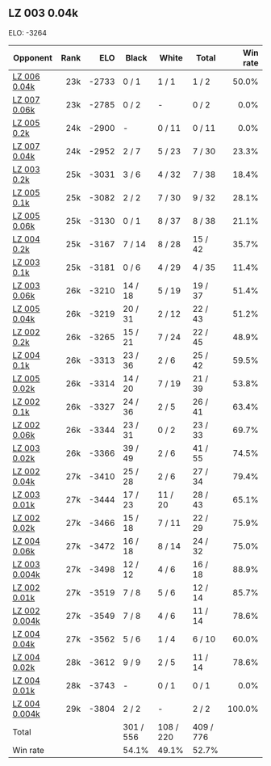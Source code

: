 ## LZ 003 0.04k ##

ELO: -3264

Opponent | Rank | ELO | Black | White | Total | Win rate
---------|-----:|----:|-------|-------|-------|-------:
[LZ 006 0.04k](LZ%20006%200.04k.md) | 23k | -2733 | 0 / 1 | 1 / 1 | 1 / 2 | 50.0%
[LZ 007 0.06k](LZ%20007%200.06k.md) | 23k | -2785 | 0 / 2 | - | 0 / 2 | 0.0%
[LZ 005 0.2k](LZ%20005%200.2k.md) | 24k | -2900 | - | 0 / 11 | 0 / 11 | 0.0%
[LZ 007 0.04k](LZ%20007%200.04k.md) | 24k | -2952 | 2 / 7 | 5 / 23 | 7 / 30 | 23.3%
[LZ 003 0.2k](LZ%20003%200.2k.md) | 25k | -3031 | 3 / 6 | 4 / 32 | 7 / 38 | 18.4%
[LZ 005 0.1k](LZ%20005%200.1k.md) | 25k | -3082 | 2 / 2 | 7 / 30 | 9 / 32 | 28.1%
[LZ 005 0.06k](LZ%20005%200.06k.md) | 25k | -3130 | 0 / 1 | 8 / 37 | 8 / 38 | 21.1%
[LZ 004 0.2k](LZ%20004%200.2k.md) | 25k | -3167 | 7 / 14 | 8 / 28 | 15 / 42 | 35.7%
[LZ 003 0.1k](LZ%20003%200.1k.md) | 25k | -3181 | 0 / 6 | 4 / 29 | 4 / 35 | 11.4%
[LZ 003 0.06k](LZ%20003%200.06k.md) | 26k | -3210 | 14 / 18 | 5 / 19 | 19 / 37 | 51.4%
[LZ 005 0.04k](LZ%20005%200.04k.md) | 26k | -3219 | 20 / 31 | 2 / 12 | 22 / 43 | 51.2%
[LZ 002 0.2k](LZ%20002%200.2k.md) | 26k | -3265 | 15 / 21 | 7 / 24 | 22 / 45 | 48.9%
[LZ 004 0.1k](LZ%20004%200.1k.md) | 26k | -3313 | 23 / 36 | 2 / 6 | 25 / 42 | 59.5%
[LZ 005 0.02k](LZ%20005%200.02k.md) | 26k | -3314 | 14 / 20 | 7 / 19 | 21 / 39 | 53.8%
[LZ 002 0.1k](LZ%20002%200.1k.md) | 26k | -3327 | 24 / 36 | 2 / 5 | 26 / 41 | 63.4%
[LZ 002 0.06k](LZ%20002%200.06k.md) | 26k | -3344 | 23 / 31 | 0 / 2 | 23 / 33 | 69.7%
[LZ 003 0.02k](LZ%20003%200.02k.md) | 26k | -3366 | 39 / 49 | 2 / 6 | 41 / 55 | 74.5%
[LZ 002 0.04k](LZ%20002%200.04k.md) | 27k | -3410 | 25 / 28 | 2 / 6 | 27 / 34 | 79.4%
[LZ 003 0.01k](LZ%20003%200.01k.md) | 27k | -3444 | 17 / 23 | 11 / 20 | 28 / 43 | 65.1%
[LZ 002 0.02k](LZ%20002%200.02k.md) | 27k | -3466 | 15 / 18 | 7 / 11 | 22 / 29 | 75.9%
[LZ 004 0.06k](LZ%20004%200.06k.md) | 27k | -3472 | 16 / 18 | 8 / 14 | 24 / 32 | 75.0%
[LZ 003 0.004k](LZ%20003%200.004k.md) | 27k | -3498 | 12 / 12 | 4 / 6 | 16 / 18 | 88.9%
[LZ 002 0.01k](LZ%20002%200.01k.md) | 27k | -3519 | 7 / 8 | 5 / 6 | 12 / 14 | 85.7%
[LZ 002 0.004k](LZ%20002%200.004k.md) | 27k | -3549 | 7 / 8 | 4 / 6 | 11 / 14 | 78.6%
[LZ 004 0.04k](LZ%20004%200.04k.md) | 27k | -3562 | 5 / 6 | 1 / 4 | 6 / 10 | 60.0%
[LZ 004 0.02k](LZ%20004%200.02k.md) | 28k | -3612 | 9 / 9 | 2 / 5 | 11 / 14 | 78.6%
[LZ 004 0.01k](LZ%20004%200.01k.md) | 28k | -3743 | - | 0 / 1 | 0 / 1 | 0.0%
[LZ 004 0.004k](LZ%20004%200.004k.md) | 29k | -3804 | 2 / 2 | - | 2 / 2 | 100.0%
Total | | | 301 / 556 | 108 / 220 | 409 / 776 | 
Win rate| | | 54.1% | 49.1% | 52.7% | 

